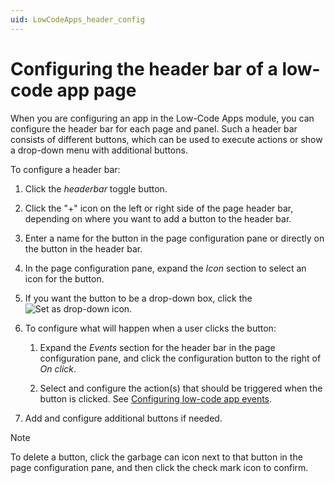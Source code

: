 ```yaml
---
uid: LowCodeApps_header_config
---
```


# Configuring the header bar of a low-code app page

When you are configuring an app in the Low-Code Apps module, you can configure the header bar for each page and panel. Such a header bar consists of different buttons, which can be used to execute actions or show a drop-down menu with additional buttons.

To configure a header bar:

1. Click the *headerbar* toggle button.

1. Click the "+" icon on the left or right side of the page header bar, depending on where you want to add a button to the header bar.

1. Enter a name for the button in the page configuration pane or directly on the button in the header bar.

1. In the page configuration pane, expand the *Icon* section to select an icon for the button.

1. If you want the button to be a drop-down box, click the ![Set as drop-down](~/user-guide/images/AppSetAsDropdown.png) icon.

1. To configure what will happen when a user clicks the button:

   1. Expand the *Events* section for the header bar in the page configuration pane, and click the configuration button to the right of *On click*.

   1. Select and configure the action(s) that should be triggered when the button is clicked. See [Configuring low-code app events](xref:LowCodeApps_event_config).

1. Add and configure additional buttons if needed.

> [!NOTE]
> To delete a button, click the garbage can icon next to that button in the page configuration pane, and then click the check mark icon to confirm.
